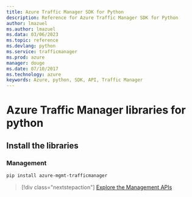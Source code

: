 ```yaml
---
title: Azure Traffic Manager SDK for Python
description: Reference for Azure Traffic Manager SDK for Python
author: lmazuel
ms.author: lmazuel
ms.data: 03/06/2023
ms.topic: reference
ms.devlang: python
ms.service: trafficmanager
ms.prod: azure
manager: douge
ms.date: 07/10/2017
ms.technology: azure
keywords: Azure, python, SDK, API, Traffic Manager
---
```

# Azure Traffic Manager libraries for python

## Install the libraries

### Management

```bash
pip install azure-mgmt-trafficmanager
```

> [!div class="nextstepaction"]
> [Explore the Management APIs](/python/api/overview/azure/trafficmanager/management)